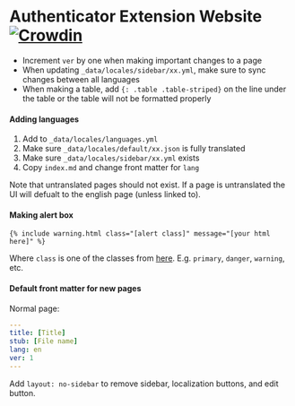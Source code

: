 # Authenticator Extension Website [![Crowdin](https://d322cqt584bo4o.cloudfront.net/authenticator-docs/localized.svg)](https://crowdin.com/project/authenticator-docs)

- Increment `ver` by one when making important changes to a page
- When updating `_data/locales/sidebar/xx.yml`, make sure to sync changes between all languages
- When making a table, add `{: .table .table-striped}` on the line under the table or the table will not be formatted properly

#### Adding languages

1. Add to `_data/locales/languages.yml`
2. Make sure `_data/locales/default/xx.json` is fully translated
3. Make sure `_data/locales/sidebar/xx.yml` exists
4. Copy `index.md` and change front matter for `lang`

Note that untranslated pages should not exist. If a page is untranslated the UI will defualt to the english page (unless linked to).

#### Making alert box

```
{% include warning.html class="[alert class]" message="[your html here]" %}

```
Where `class` is one of the classes from [here](https://getbootstrap.com/docs/4.3/components/alerts/#examples). E.g. `primary`, `danger`, `warning`, etc.

#### Default front matter for new pages

Normal page:

```yml
---
title: [Title]
stub: [File name]
lang: en
ver: 1
---
```

Add `layout: no-sidebar` to remove sidebar, localization buttons, and edit button.
